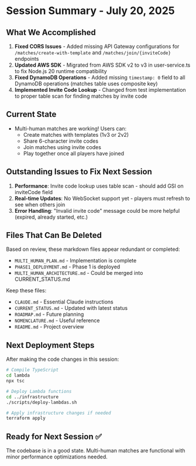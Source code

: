 # Session Summary - July 20, 2025

## What We Accomplished
1. **Fixed CORS Issues** - Added missing API Gateway configurations for `/matches/create-with-template` and `/matches/join/{inviteCode}` endpoints
2. **Updated AWS SDK** - Migrated from AWS SDK v2 to v3 in user-service.ts to fix Node.js 20 runtime compatibility
3. **Fixed DynamoDB Operations** - Added missing `timestamp: 0` field to all DynamoDB operations (matches table uses composite key)
4. **Implemented Invite Code Lookup** - Changed from test implementation to proper table scan for finding matches by invite code

## Current State
- Multi-human matches are working! Users can:
  - Create matches with templates (1v3 or 2v2)
  - Share 6-character invite codes
  - Join matches using invite codes
  - Play together once all players have joined

## Outstanding Issues to Fix Next Session
1. **Performance**: Invite code lookup uses table scan - should add GSI on inviteCode field
2. **Real-time Updates**: No WebSocket support yet - players must refresh to see when others join
3. **Error Handling**: "Invalid invite code" message could be more helpful (expired, already started, etc.)

## Files That Can Be Deleted
Based on review, these markdown files appear redundant or completed:
- `MULTI_HUMAN_PLAN.md` - Implementation is complete
- `PHASE1_DEPLOYMENT.md` - Phase 1 is deployed
- `MULTI_HUMAN_ARCHITECTURE.md` - Could be merged into CURRENT_STATUS.md

Keep these files:
- `CLAUDE.md` - Essential Claude instructions
- `CURRENT_STATUS.md` - Updated with latest status
- `ROADMAP.md` - Future planning
- `NOMENCLATURE.md` - Useful reference
- `README.md` - Project overview

## Next Deployment Steps
After making the code changes in this session:
```bash
# Compile TypeScript
cd lambda
npx tsc

# Deploy Lambda functions
cd ../infrastructure
./scripts/deploy-lambdas.sh

# Apply infrastructure changes if needed
terraform apply
```

## Ready for Next Session ✅
The codebase is in a good state. Multi-human matches are functional with minor performance optimizations needed.